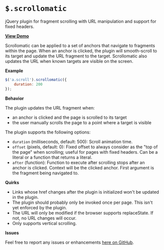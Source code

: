 `$.scrollomatic`
============

jQuery plugin for fragment scrolling with URL manipulation and support for fixed headers.

**[View Demo](http://robhruska.github.io/scrollomatic/scrollomatic-demo.html)**

Scrollomatic can be applied to a set of anchors that navigate to fragments within the page. When an anchor is clicked, the plugin will smooth-scroll to its target and update the URL fragment to the target. Scrollomatic also updates the URL when known targets are visible on the screen.

**Example**

```javascript
$('a.scroll').scrollomatic({
    duration: 200
});
```

**Behavior**

The plugin updates the URL fragment when:

- an anchor is clicked and the page is scrolled to its target
- the user manually scrolls the page to a point where a target is visible

The plugin supports the following options:

- `duration` (milliseconds, default: 500): Scroll animation time.
- `offset` (pixels, default: 0): Fixed offset to always consider as the "top of the page" when scrolling; useful for pages with fixed headers. Can be a literal or a function that returns a literal.
- `after` (function): Function to execute after scrolling stops after an anchor is clicked. Context will be the clicked anchor. First argument is the fragment being navigated to.

**Quirks**

- Links whose href changes after the plugin is initialized won't be updated in the plugin.
- The plugin should probably only be invoked once per page. This isn't yet enforced by the plugin.
- The URL will only be modified if the browser supports replaceState. If not, no URL changes will occur.
- Only supports vertical scrolling.

**Issues**

Feel free to report any issues or enhancements [here on GitHub](https://github.com/robhruska/scrollomatic/issues).
